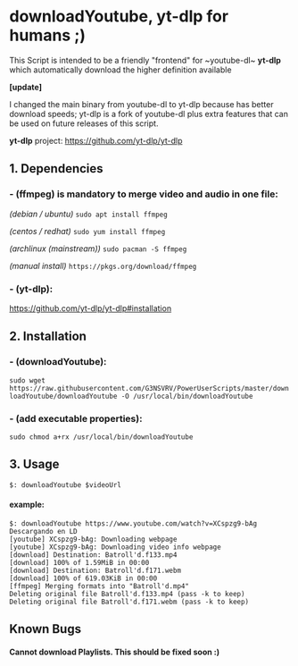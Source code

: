 # downloadYoutube, yt-dlp for humans ;)
This Script is intended to be a friendly "frontend" for ~youtube-dl~ **yt-dlp** which automatically download the higher definition available

**[update]**

I changed the main binary from youtube-dl to yt-dlp because has better download speeds; yt-dlp is a fork of youtube-dl plus extra features that can be used on future releases of this script.

**yt-dlp** project:
https://github.com/yt-dlp/yt-dlp

## 1. Dependencies
### - (ffmpeg) is mandatory to merge video and audio in one file:

*(debian / ubuntu)* `sudo apt install ffmpeg`

*(centos / redhat)* `sudo yum install ffmpeg`

*(archlinux (mainstream))* `sudo pacman -S ffmpeg`

*(manual install)* `https://pkgs.org/download/ffmpeg`

### - (yt-dlp):

https://github.com/yt-dlp/yt-dlp#installation

## 2. Installation

### - (downloadYoutube):
`sudo wget https://raw.githubusercontent.com/G3NSVRV/PowerUserScripts/master/downloadYoutube/downloadYoutube -O /usr/local/bin/downloadYoutube`

### - (add executable properties):
`sudo chmod a+rx /usr/local/bin/downloadYoutube`

## 3. Usage
```
$: downloadYoutube $videoUrl
```

#### example:
```
$: downloadYoutube https://www.youtube.com/watch?v=XCspzg9-bAg
Descargando en LD
[youtube] XCspzg9-bAg: Downloading webpage
[youtube] XCspzg9-bAg: Downloading video info webpage
[download] Destination: Batroll'd.f133.mp4
[download] 100% of 1.59MiB in 00:00
[download] Destination: Batroll'd.f171.webm
[download] 100% of 619.03KiB in 00:00
[ffmpeg] Merging formats into "Batroll'd.mp4"
Deleting original file Batroll'd.f133.mp4 (pass -k to keep)
Deleting original file Batroll'd.f171.webm (pass -k to keep)
```

## Known Bugs
#### Cannot download Playlists. This should be fixed soon :)
